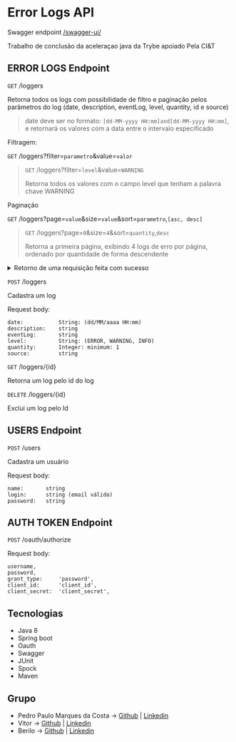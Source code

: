 # Error Logs API

Swagger endpoint [/swagger-ui/](https://centraldeerrosjava.herokuapp.com/swagger-ui/)

Trabalho de conclusão da aceleraçao java da Trybe apoiado Pela CI&T

## **ERROR LOGS** Endpoint

`GET` /loggers

Retorna todos os logs com possibilidade de filtro e paginação pelos parâmetros do log (date, description, eventLog, level, quantity, id e source)

> date deve ser no formato: `[dd-MM-yyyy HH:mm]and[dd-MM-yyyy HH:mm]`, e retornará os valores com a data entre o intervalo especificado

Filtragem:

`GET` /loggers?filter=`parametro`&value=`valor`

> `GET` /loggers?filter=`level`&value=`WARNING`
>
> Retorna todos os valores com o campo level que tenham a palavra chave WARNING

Paginação

`GET` /loggers?page=`value`&size=`value`&sort=`parametro`,`[asc, desc]`

> `GET` /loggers?page=`0`&size=`4`&sort=`quantity`,`desc`
>
> Retorna a primeira página, exibindo 4 logs de erro por página, ordenado por quantidade de forma descendente

<details>
<summary>Retorno de uma requisição feita com sucesso</summary>
<pre>
{
  "content": [
    {
      "id": 117,
      "level": "ERROR",
      "description": "teste",
      "source": "192.168.55.55",
      "quantity": 1,
      "date": "2021-05-19T14:29:00"
    }
  ],
  "pageable": {
    "sort": {
      "sorted": false,
      "unsorted": true,
      "empty": true
    },
    "pageNumber": 0,
    "pageSize": 20,
    "offset": 0,
    "unpaged": false,
    "paged": true
  },
  "totalPages": 1,
  "totalElements": 1,
  "last": true,
  "first": true,
  "sort": {
    "sorted": false,
    "unsorted": true,
    "empty": true
  },
  "numberOfElements": 1,
  "size": 20,
  "number": 0,
  "empty": false
}
</pre>
</details>


`POST` /loggers

Cadastra um log

Request body:

```
date:			String: (dd/MM/aaaa HH:mm)
description:  	string
eventLog:		string
level:			String: (ERROR, WARNING, INFO)
quantity:		Integer: minimum: 1
source:			string
```

`GET` /loggers/{id}

Retorna um log pelo id do log

`DELETE` /loggers/{id}

Exclui um log pelo Id



## **USERS** Endpoint

`POST` /users

Cadastra um usuário

Request body: 

```
name:       string
login:      string (email válido)
password:   string
```

## **AUTH TOKEN** Endpoint

`POST` /oauth/authorize

Request body: 
```
username,
password,
grant_type:     'password',
client_id:      'client_id',
client_secret:  'client_secret',
```

## Tecnologias
- Java 8
- Spring boot
- Oauth
- Swagger
- JUnit
- Spock
- Maven

## Grupo
- Pedro Paulo Marques da Costa -> [Github](https://github.com/PedroMarqdev) | [Linkedin](https://www.linkedin.com/in/pedro-marques-9aaa651b4/)
- Vitor -> [Github](https://github.com/vitor-rc1) | [Linkedin](https://www.linkedin.com/in/vitorrodrig/)
- Berilo -> [Github](https://github.com/wberilo) | [Linkedin](https://www.linkedin.com/in/berilo/)

